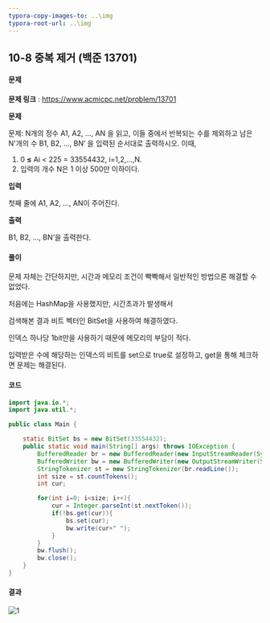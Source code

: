 ```yaml
---
typora-copy-images-to: ..\img
typora-root-url: ..\img
---
```


## 10-8 중복 제거 (백준 13701)

#### 문제

**문제 링크** : https://www.acmicpc.net/problem/13701

**문제**

문제: N개의 정수 A1, A2, ..., AN 을 읽고, 이들 중에서 반복되는 수를 제외하고 남은 N'개의 수 B1, B2, ..., BN’ 을 입력된 순서대로 출력하시오. 이때,

1. 0 **≤** Ai < 225 = 33554432, i=1,2,…,N.
2. 입력의 개수 N은 1 이상 500만 이하이다.



**입력**

첫째 줄에 A1, A2, ..., AN이 주어진다.



**출력**

B1, B2, ..., BN’을 출력한다.



#### 풀이

문제 자체는 간단하지만, 시간과 메모리 조건이 빡빡해서 일반적인 방법으론 해결할 수 없었다.

처음에는 HashMap을 사용했지만, 시간초과가 발생해서

검색해본 결과 비트 벡터인 BitSet을 사용하여 해결하였다.

인덱스 하나당 1bit만을 사용하기 때문에 메모리의 부담이 적다.

입력받은 수에 해당하는 인덱스의 비트를 set으로 true로 설정하고, get을 통해 체크하면 문제는 해결된다.



#### 코드

````java
import java.io.*;
import java.util.*;

public class Main {

    static BitSet bs = new BitSet(33554432);
    public static void main(String[] args) throws IOException {
        BufferedReader br = new BufferedReader(new InputStreamReader(System.in));
        BufferedWriter bw = new BufferedWriter(new OutputStreamWriter(System.out));
        StringTokenizer st = new StringTokenizer(br.readLine());
        int size = st.countTokens();
        int cur;

        for(int i=0; i<size; i++){
            cur = Integer.parseInt(st.nextToken());
            if(!bs.get(cur)){
                bs.set(cur);
                bw.write(cur+" ");
            }
        }
        bw.flush();
        bw.close();
    }
}
````



#### 결과

![1](result-10-8.png)

